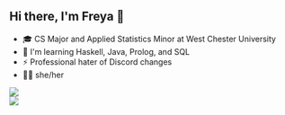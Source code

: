 ## Hi there, I'm Freya 👋
- 🎓 CS Major and Applied Statistics Minor at West Chester University
- 🌱 I'm learning Haskell, Java, Prolog, and SQL
- ⚡ Professional hater of Discord changes
- 🏳️‍⚧️ she/her

<a href="https://github.com/anuraghazra/github-readme-stats">
  <img src="https://github-readme-stats.vercel.app/api?username=LancersBucket&hide=stars&show_icons=true&theme=dark"/>
</a>

<br>

<a href="https://github.com/anuraghazra/convoychat">
  <img src="https://github-readme-stats.vercel.app/api/top-langs/?username=LancersBucket&layout=compact&theme=dark&langs_count=10"/>
</a>

<!--
**LancersBucket/LancersBucket** is a ✨ _special_ ✨ repository because its `README.md` (this file) appears on your GitHub profile.

Here are some ideas to get you started:

- 🔭 I’m currently working on ...
- 🌱 I’m currently learning ...
- 👯 I’m looking to collaborate on ...
- 🤔 I’m looking for help with ...
- 💬 Ask me about ...
- 📫 How to reach me: ...
- 😄 Pronouns: ...
- ⚡ Fun fact: ...
-->
